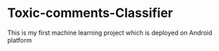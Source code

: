 # Toxic-comments-Classifier
This is my first machine learning project which is deployed on Android platform
